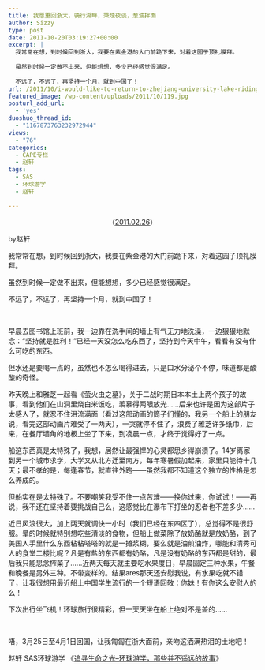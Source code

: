 ```yaml
---
title: 我愿重回浙大，骑行湖畔，秉烛夜谈，葱油拌面
author: Sizzy
type: post
date: 2011-10-20T03:19:27+00:00
excerpt: |
  我常常在想，到时候回到浙大，我要在紫金港的大门前跪下来，对着这园子顶礼膜拜。
  
  虽然到时候一定做不出来，但能想想，多少已经感觉很满足。
  
  不远了，不远了，再坚持一个月，就到中国了！
url: /2011/10/i-would-like-to-return-to-zhejiang-university-lake-riding-candle-going-to-happen-shallot-noodles/
featured_image: /wp-content/uploads/2011/10/119.jpg
posturl_add_url:
  - 'yes'
duoshuo_thread_id:
  - "1167873763232972944"
views:
  - "76"
categories:
  - CAPE专栏
  - 赵轩
tags:
  - SAS
  - 环球游学
  - 赵轩

---
```

<p align="center">
  （<a href="http://blog.renren.com/blog/237370372/713841300?frommyblog">2011.02.26</a>）
</p>

<p style="text-align: left;" align="center">
  by赵轩
</p>

我常常在想，到时候回到浙大，我要在紫金港的大门前跪下来，对着这园子顶礼膜拜。

虽然到时候一定做不出来，但能想想，多少已经感觉很满足。

不远了，不远了，再坚持一个月，就到中国了！

&nbsp;

早晨去图书馆上班前，我一边靠在洗手间的墙上有气无力地洗澡，一边狠狠地默念：“坚持就是胜利！”已经一天没怎么吃东西了，坚持到今天中午，看看有没有什么可吃的东西。

但水还是要喝一点的，虽然也不怎么喝得进去，只是口水分泌个不停，味道都是酸酸的奇怪。

昨天晚上和雅芝一起看《萤火虫之墓》，关于二战时期日本本土上两个孩子的故事，看到他们在山洞里烧白米饭吃，羡慕得两眼放光……后来也许是因为这部片子太感人了，就忍不住泪流满面（看过这部动画的筒子们懂的，我另一个船上的朋友说，看完这部动画片难受了一两天），一哭就停不住了，浪费了雅芝许多纸巾，后来，在餐厅墙角的地板上坐了下来，到凌晨一点，才终于觉得好了一点。

船这东西真是太特殊了，我想，居然让最强悍的心灵都思乡得崩溃了。14岁离家到另一个城市求学，大学又从北方迁至南方，每年寒暑假加起来，家里只能待十几天；最不孝的是，每逢春节，就直往外跑——虽然我都不知道这个独立的性格是怎么养成的。

但船实在是太特殊了。不要嘲笑我受不住一点苦难——换你过来，你试试！——再说，我不还在坚持着要挑战自己么，这感觉比在瀑布下打坐的忍者也不差多少……

近日风浪很大，加上两天就调快一小时（我们已经在东四区了），总觉得不是很舒服。晕的时候就特别想吃些清淡的食物，但船上做菜除了放奶酪就是放奶酪，到了美国人手里什么东西粘粘嗒嗒的就是一摊浆糊，要么就是油煎油炸，哪能和清秀可人的食堂二楼比呢？凡是有盐的东西都有奶酪，凡是没有奶酪的东西都是甜的，最后我只能思念榨菜了……近两天每天就主要吃水果度日，早晨固定三种水果，午餐和晚餐是另外三种。不带变样的。结果ares那天还安慰我说，有水果吃就不错了，让我很想用最近船上中国学生流行的一个短语回敬：你妹！有你这么安慰人的么！

下次出行坐飞机！环球旅行很精彩，但一天天坐在船上绝对不是盖的……

&nbsp;

<p style="text-align: left;" align="center">
  唔，3月25日至4月1日回国，让我匍匐在浙大面前，亲吻这洒满热泪的土地吧！
</p>

赵轩 SAS环球游学 《[追寻生命之光&#8211;环球游学，那些并不遥远的故事][1]》

&nbsp;

 [1]: http://www.capechina.org/2011/07/diaries-zhaoxuan/